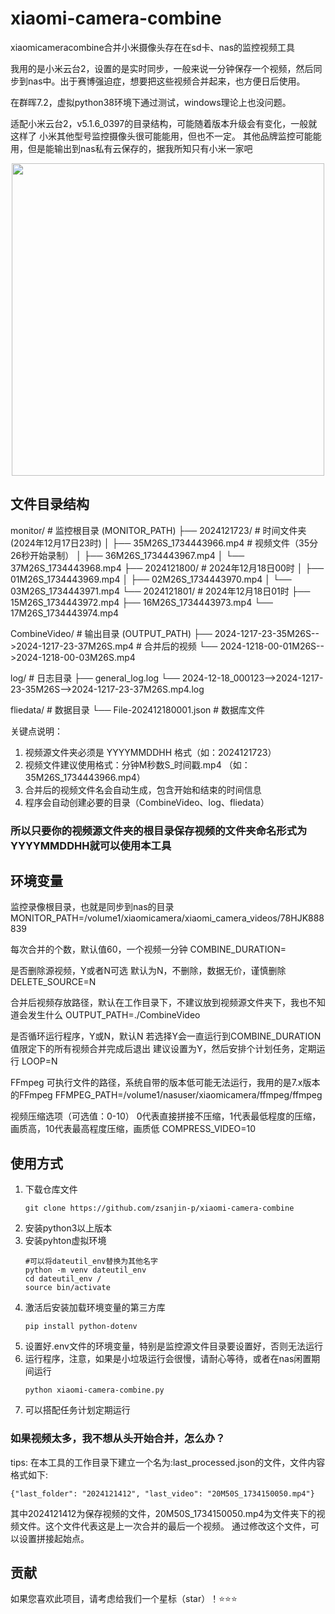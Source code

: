 # xiaomi-camera-combine
xiaomicameracombine合并小米摄像头存在在sd卡、nas的监控视频工具

我用的是小米云台2，设置的是实时同步，一般来说一分钟保存一个视频，然后同步到nas中。出于赛博强迫症，想要把这些视频合并起来，也方便日后使用。

在群晖7.2，虚拟python38环境下通过测试，windows理论上也没问题。

适配小米云台2，v5.1.6_0397的目录结构，可能随着版本升级会有变化，一般就这样了
小米其他型号监控摄像头很可能能用，但也不一定。
其他品牌监控可能能用，但是能输出到nas私有云保存的，据我所知只有小米一家吧
<div style="text-align: center;">
  <img src="https://github.com/user-attachments/assets/2518063a-d85b-4ee9-a2a5-b9188184adae" width="500" height="500">
</div>




## 文件目录结构
monitor/                         # 监控根目录 (MONITOR_PATH)
├── 2024121723/                  # 时间文件夹 (2024年12月17日23时)
│   ├── 35M26S_1734443966.mp4    # 视频文件（35分26秒开始录制）
│   ├── 36M26S_1734443967.mp4
│   └── 37M26S_1734443968.mp4
├── 2024121800/                  # 2024年12月18日00时
│   ├── 01M26S_1734443969.mp4
│   ├── 02M26S_1734443970.mp4
│   └── 03M26S_1734443971.mp4
└── 2024121801/                  # 2024年12月18日01时
    ├── 15M26S_1734443972.mp4
    ├── 16M26S_1734443973.mp4
    └── 17M26S_1734443974.mp4

CombineVideo/                    # 输出目录 (OUTPUT_PATH)
├── 2024-1217-23-35M26S-->2024-1217-23-37M26S.mp4    # 合并后的视频
└── 2024-1218-00-01M26S-->2024-1218-00-03M26S.mp4

log/                             # 日志目录
├── general_log.log
└── 2024-12-18_000123-->2024-1217-23-35M26S-->2024-1217-23-37M26S.mp4.log

fliedata/                        # 数据目录
└── File-202412180001.json       # 数据库文件

关键点说明：
1. 视频源文件夹必须是 YYYYMMDDHH 格式（如：2024121723）
2. 视频文件建议使用格式：分钟M秒数S_时间戳.mp4 （如：35M26S_1734443966.mp4）
3. 合并后的视频文件名会自动生成，包含开始和结束的时间信息
4. 程序会自动创建必要的目录（CombineVideo、log、fliedata）

### 所以只要你的视频源文件夹的根目录保存视频的文件夹命名形式为YYYYMMDDHH就可以使用本工具

## 环境变量

监控录像根目录，也就是同步到nas的目录
MONITOR_PATH=/volume1/xiaomicamera/xiaomi_camera_videos/78HJK888839

每次合并的个数，默认值60，一个视频一分钟
COMBINE_DURATION=

是否删除源视频，Y或者N可选
默认为N，不删除，数据无价，谨慎删除
DELETE_SOURCE=N

合并后视频存放路径，默认在工作目录下，不建议放到视频源文件夹下，我也不知道会发生什么
OUTPUT_PATH=./CombineVideo

是否循环运行程序，Y或N，默认N
若选择Y会一直运行到COMBINE_DURATION值限定下的所有视频合并完成后退出
建议设置为Y，然后安排个计划任务，定期运行
LOOP=N

FFmpeg 可执行文件的路径，系统自带的版本低可能无法运行，我用的是7.x版本的FFmpeg
FFMPEG_PATH=/volume1/nasuser/xiaomicamera/ffmpeg/ffmpeg

视频压缩选项（可选值：0-10）
0代表直接拼接不压缩，1代表最低程度的压缩，画质高，10代表最高程度压缩，画质低
COMPRESS_VIDEO=10


## 使用方式

1. 下载仓库文件
   ```
   git clone https://github.com/zsanjin-p/xiaomi-camera-combine
   ```
3. 安装python3以上版本
4. 安装pyhton虚拟环境
   ```
   #可以将dateutil_env替换为其他名字
   python -m venv dateutil_env
   cd dateutil_env /
   source bin/activate
   ```
6. 激活后安装加载环境变量的第三方库
   ```
   pip install python-dotenv
   ```
7. 设置好.env文件的环境变量，特别是监控源文件目录要设置好，否则无法运行
8. 运行程序，注意，如果是小垃圾运行会很慢，请耐心等待，或者在nas闲置期间运行
   ```
   python xiaomi-camera-combine.py
   ```
9. 可以搭配任务计划定期运行


### 如果视频太多，我不想从头开始合并，怎么办？

tips: 在本工具的工作目录下建立一个名为:last_processed.json的文件，文件内容格式如下:
```
{"last_folder": "2024121412", "last_video": "20M50S_1734150050.mp4"}
```
其中2024121412为保存视频的文件，20M50S_1734150050.mp4为文件夹下的视频文件。这个文件代表这是上一次合并的最后一个视频。
通过修改这个文件，可以设置拼接起始点。


## 贡献

如果您喜欢此项目，请考虑给我们一个星标（star）！⭐⭐⭐

